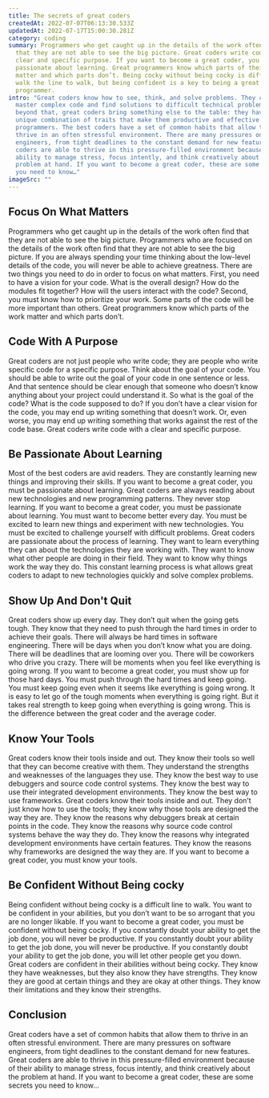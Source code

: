 ```yaml
---
title: The secrets of great coders
createdAt: 2022-07-07T06:13:30.533Z
updatedAt: 2022-07-17T15:00:30.281Z
category: coding
summary: Programmers who get caught up in the details of the work often find
  that they are not able to see the big picture. Great coders write code with a
  clear and specific purpose. If you want to become a great coder, you must be
  passionate about learning. Great programmers know which parts of their work
  matter and which parts don’t. Being cocky without being cocky is difficult to
  walk the line to walk, but being confident is a key to being a great
  programmer.
intro: "Great coders know how to see, think, and solve problems. They can also
  master complex code and find solutions to difficult technical problems. But
  beyond that, great coders bring something else to the table: they have a
  unique combination of traits that make them productive and effective
  programmers. The best coders have a set of common habits that allow them to
  thrive in an often stressful environment. There are many pressures on software
  engineers, from tight deadlines to the constant demand for new features. Great
  coders are able to thrive in this pressure-filled environment because of their
  ability to manage stress, focus intently, and think creatively about the
  problem at hand. If you want to become a great coder, these are some secrets
  you need to know…"
imageSrc: ""
---
```


## Focus On What Matters

Programmers who get caught up in the details of the work often find that they are not able to see the big picture. Programmers who are focused on the details of the work often find that they are not able to see the big picture. If you are always spending your time thinking about the low-level details of the code, you will never be able to achieve greatness. There are two things you need to do in order to focus on what matters. First, you need to have a vision for your code. What is the overall design? How do the modules fit together? How will the users interact with the code? Second, you must know how to prioritize your work. Some parts of the code will be more important than others. Great programmers know which parts of the work matter and which parts don’t.

## Code With A Purpose

Great coders are not just people who write code; they are people who write specific code for a specific purpose. Think about the goal of your code. You should be able to write out the goal of your code in one sentence or less. And that sentence should be clear enough that someone who doesn’t know anything about your project could understand it. So what is the goal of the code? What is the code supposed to do? If you don’t have a clear vision for the code, you may end up writing something that doesn’t work. Or, even worse, you may end up writing something that works against the rest of the code base. Great coders write code with a clear and specific purpose.

## Be Passionate About Learning

Most of the best coders are avid readers. They are constantly learning new things and improving their skills. If you want to become a great coder, you must be passionate about learning. Great coders are always reading about new technologies and new programming patterns. They never stop learning. If you want to become a great coder, you must be passionate about learning. You must want to become better every day. You must be excited to learn new things and experiment with new technologies. You must be excited to challenge yourself with difficult problems. Great coders are passionate about the process of learning. They want to learn everything they can about the technologies they are working with. They want to know what other people are doing in their field. They want to know why things work the way they do. This constant learning process is what allows great coders to adapt to new technologies quickly and solve complex problems.

## Show Up And Don't Quit

Great coders show up every day. They don’t quit when the going gets tough. They know that they need to push through the hard times in order to achieve their goals. There will always be hard times in software engineering. There will be days when you don’t know what you are doing. There will be deadlines that are looming over you. There will be coworkers who drive you crazy. There will be moments when you feel like everything is going wrong. If you want to become a great coder, you must show up for those hard days. You must push through the hard times and keep going. You must keep going even when it seems like everything is going wrong. It is easy to let go of the tough moments when everything is going right. But it takes real strength to keep going when everything is going wrong. This is the difference between the great coder and the average coder.

## Know Your Tools

Great coders know their tools inside and out. They know their tools so well that they can become creative with them. They understand the strengths and weaknesses of the languages they use. They know the best way to use debuggers and source code control systems. They know the best way to use their integrated development environments. They know the best way to use frameworks. Great coders know their tools inside and out. They don’t just know how to use the tools; they know why those tools are designed the way they are. They know the reasons why debuggers break at certain points in the code. They know the reasons why source code control systems behave the way they do. They know the reasons why integrated development environments have certain features. They know the reasons why frameworks are designed the way they are. If you want to become a great coder, you must know your tools.

## Be Confident Without Being cocky

Being confident without being cocky is a difficult line to walk. You want to be confident in your abilities, but you don’t want to be so arrogant that you are no longer likable. If you want to become a great coder, you must be confident without being cocky. If you constantly doubt your ability to get the job done, you will never be productive. If you constantly doubt your ability to get the job done, you will never be productive. If you constantly doubt your ability to get the job done, you will let other people get you down. Great coders are confident in their abilities without being cocky. They know they have weaknesses, but they also know they have strengths. They know they are good at certain things and they are okay at other things. They know their limitations and they know their strengths.

## Conclusion

Great coders have a set of common habits that allow them to thrive in an often stressful environment. There are many pressures on software engineers, from tight deadlines to the constant demand for new features. Great coders are able to thrive in this pressure-filled environment because of their ability to manage stress, focus intently, and think creatively about the problem at hand. If you want to become a great coder, these are some secrets you need to know...
